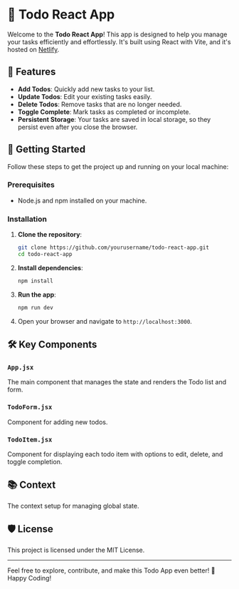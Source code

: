 # 📝 Todo React App

Welcome to the **Todo React App**! This app is designed to help you manage your tasks efficiently and effortlessly. It's built using React with Vite, and it's hosted on [Netlify](https://chirag-garg-todoapp.netlify.app).

## 🌟 Features

- **Add Todos**: Quickly add new tasks to your list.
- **Update Todos**: Edit your existing tasks easily.
- **Delete Todos**: Remove tasks that are no longer needed.
- **Toggle Complete**: Mark tasks as completed or incomplete.
- **Persistent Storage**: Your tasks are saved in local storage, so they persist even after you close the browser.

## 🚀 Getting Started

Follow these steps to get the project up and running on your local machine:

### Prerequisites

- Node.js and npm installed on your machine.

### Installation

1. **Clone the repository**:

    ```sh
    git clone https://github.com/yourusername/todo-react-app.git
    cd todo-react-app
    ```

2. **Install dependencies**:

    ```sh
    npm install
    ```

3. **Run the app**:

    ```sh
    npm run dev
    ```

4. Open your browser and navigate to `http://localhost:3000`.


## 🛠️ Key Components

### `App.jsx`

The main component that manages the state and renders the Todo list and form.

### `TodoForm.jsx`

Component for adding new todos.

### `TodoItem.jsx`

Component for displaying each todo item with options to edit, delete, and toggle completion.

## 📚 Context

The context setup for managing global state.

## 🛡️ License

This project is licensed under the MIT License.

---

Feel free to explore, contribute, and make this Todo App even better! 🎉 Happy Coding!


